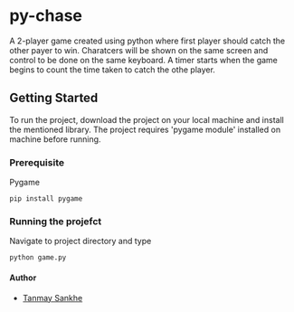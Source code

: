 # py-chase
A 2-player game created using python where first player should catch the other payer to win. Charatcers will be shown on the same screen and control to be done on the same keyboard. A timer starts when the game begins to count the time taken to catch the othe player.

## Getting Started
To run the project, download the project on your local machine and install the mentioned library. The project requires 'pygame module' installed on machine before running.

### Prerequisite
Pygame
```
pip install pygame
```

### Running the projefct
Navigate to project directory and type 
```
python game.py
```

#### Author
* [Tanmay Sankhe](https://github.com/tanmaysankhe)
